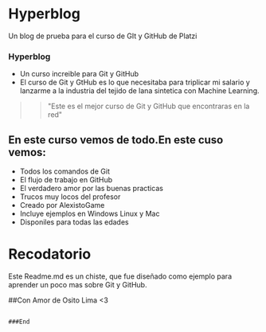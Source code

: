 # Hyperblog
Un blog de prueba para el curso de GIt y GitHub de Platzi

### Hyperblog

- Un curso increible para Git y GitHub
- El curso de Git y GtHub es lo que necesitaba para triplicar mi salario y lanzarme a la industria del tejido de lana sintetica con Machine Learning.
>>"Este es el mejor curso de Git y GitHub que encontraras en la red"

## En este curso vemos de todo.En este cuso vemos:
- Todos los comandos de Git
- El flujo de trabajo en GitHub
- El verdadero amor por las buenas practicas
- Trucos muy locos del profesor
- Creado por AlexistoGame
- Incluye ejemplos en Windows Linux y Mac
- Disponiles para todas las edades

# Recodatorio
Este Readme.md es un chiste, que fue diseñado como ejemplo para aprender un poco mas sobre Git y GitHub.

##Con Amor de Osito Lima <3
```

###End
